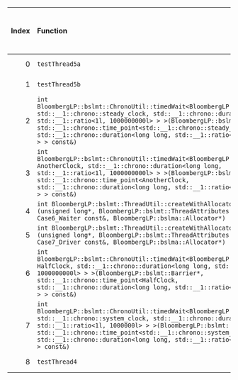 |   Index | Function                                                                                                                                                                                                                                                                                                                                                              |   Difference in number of lines |   Function size difference in bytes | Disassembly                                                             |   Number of lines in `assume` build |   Number of bytes in `assume` build |   Number of lines in `none` build |   Number of bytes in `none` build |
|--------:|:----------------------------------------------------------------------------------------------------------------------------------------------------------------------------------------------------------------------------------------------------------------------------------------------------------------------------------------------------------------------|--------------------------------:|------------------------------------:|:------------------------------------------------------------------------|------------------------------------:|------------------------------------:|----------------------------------:|----------------------------------:|
|       0 | `testThread5a`                                                                                                                                                                                                                                                                                                                                                        |                              -7 |                                 -16 | [Assumed](0.assume.s.txt), [Ignored](0.none.s.txt), [Diff](0.diff.html) |                                 160 |                             4210256 |                               176 |                           4210256 |
|       1 | `testThread5b`                                                                                                                                                                                                                                                                                                                                                        |                              -7 |                                 -16 | [Assumed](1.assume.s.txt), [Ignored](1.none.s.txt), [Diff](1.diff.html) |                                 160 |                             4210416 |                               176 |                           4210432 |
|       2 | `int BloombergLP::bslmt::ChronoUtil::timedWait<BloombergLP::bslmt::Barrier, std::__1::chrono::steady_clock, std::__1::chrono::duration<long long, std::__1::ratio<1l, 1000000000l> > >(BloombergLP::bslmt::Barrier*, std::__1::chrono::time_point<std::__1::chrono::steady_clock, std::__1::chrono::duration<long long, std::__1::ratio<1l, 1000000000l> > > const&)` |                              -7 |                                 -32 | [Assumed](2.assume.s.txt), [Ignored](2.none.s.txt), [Diff](2.diff.html) |                                 400 |                             4230352 |                               432 |                           4230528 |
|       3 | `int BloombergLP::bslmt::ChronoUtil::timedWait<BloombergLP::bslmt::Barrier, AnotherClock, std::__1::chrono::duration<long long, std::__1::ratio<1l, 1000000000l> > >(BloombergLP::bslmt::Barrier*, std::__1::chrono::time_point<AnotherClock, std::__1::chrono::duration<long long, std::__1::ratio<1l, 1000000000l> > > const&)`                                     |                              -8 |                                 -32 | [Assumed](3.assume.s.txt), [Ignored](3.none.s.txt), [Diff](3.diff.html) |                                 224 |                             4230976 |                               256 |                           4231232 |
|       4 | `int BloombergLP::bslmt::ThreadUtil::createWithAllocator<Case6_Waiter>(unsigned long*, BloombergLP::bslmt::ThreadAttributes const&, Case6_Waiter const&, BloombergLP::bslma::Allocator*)`                                                                                                                                                                             |                              -8 |                                 -32 | [Assumed](4.assume.s.txt), [Ignored](4.none.s.txt), [Diff](4.diff.html) |                                 336 |                             4227600 |                               368 |                           4227664 |
|       5 | `int BloombergLP::bslmt::ThreadUtil::createWithAllocator<Case7_Driver>(unsigned long*, BloombergLP::bslmt::ThreadAttributes const&, Case7_Driver const&, BloombergLP::bslma::Allocator*)`                                                                                                                                                                             |                              -8 |                                 -32 | [Assumed](5.assume.s.txt), [Ignored](5.none.s.txt), [Diff](5.diff.html) |                                 336 |                             4229152 |                               368 |                           4229248 |
|       6 | `int BloombergLP::bslmt::ChronoUtil::timedWait<BloombergLP::bslmt::Barrier, HalfClock, std::__1::chrono::duration<long long, std::__1::ratio<1l, 1000000000l> > >(BloombergLP::bslmt::Barrier*, std::__1::chrono::time_point<HalfClock, std::__1::chrono::duration<long long, std::__1::ratio<1l, 1000000000l> > > const&)`                                           |                              -9 |                                 -48 | [Assumed](6.assume.s.txt), [Ignored](6.none.s.txt), [Diff](6.diff.html) |                                 224 |                             4230752 |                               272 |                           4230960 |
|       7 | `int BloombergLP::bslmt::ChronoUtil::timedWait<BloombergLP::bslmt::Barrier, std::__1::chrono::system_clock, std::__1::chrono::duration<long long, std::__1::ratio<1l, 1000000l> > >(BloombergLP::bslmt::Barrier*, std::__1::chrono::time_point<std::__1::chrono::system_clock, std::__1::chrono::duration<long long, std::__1::ratio<1l, 1000000l> > > const&)`       |                             -10 |                                 -48 | [Assumed](7.assume.s.txt), [Ignored](7.none.s.txt), [Diff](7.diff.html) |                                 400 |                             4229952 |                               448 |                           4230080 |
|       8 | `testThread4`                                                                                                                                                                                                                                                                                                                                                         |                             -13 |                                 -32 | [Assumed](8.assume.s.txt), [Ignored](8.none.s.txt), [Diff](8.diff.html) |                                 496 |                             4210576 |                               528 |                           4210608 |